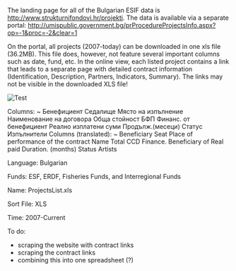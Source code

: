 The landing page for all of the Bulgarian ESIF data is http://www.strukturnifondovi.hr/projekti.
The data is available via a separate portal: http://umispublic.government.bg/prProcedureProjectsInfo.aspx?op=-1&proc=-2&clear=1 

On the portal, all projects (2007-today) can be downloaded in one xls file (36.2MB). This file does, however, not feature several important columns such as date, fund, etc. In the online view, each listed project contains a link that leads to a separate page with detailed contract information (Identification, Description, Partners, Indicators, Summary). The links may not be visible in the downloaded XLS file!

![Test](/bg/data/bg-portal.png "Test")


Columns: ~ Бенефициент	Седалище	Място на изпълнение	Наименование на договора	Обща стойност	БФП	Финанс. от бенефициент	Реално изплатени суми	Продълж.(месеци)	Статус	Изпълнители
Columns (translated): ~ Beneficiary Seat Place of performance of the contract Name Total CCD Finance. Beneficiary of Real paid Duration. (months) Status Artists

Language: Bulgarian

Funds: ESF, ERDF, Fisheries Funds, and Interregional Funds

Name: ProjectsList.xls

Sort File: XLS

Time: 2007-Current

To do: 
- scraping the website with contract links 
- scraping the contract links 
- combining this into one spreadsheet (?)